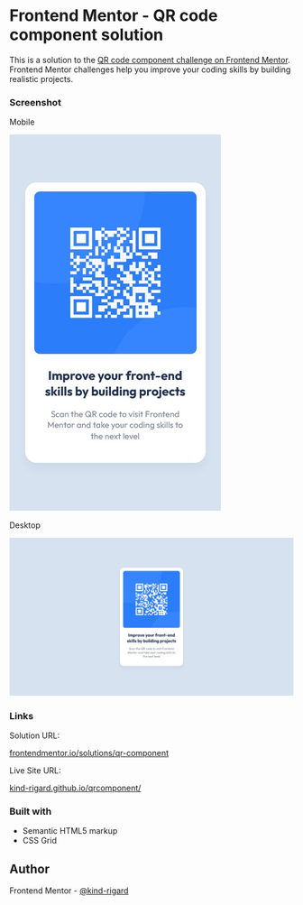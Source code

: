 # Frontend Mentor - QR code component solution

This is a solution to the [QR code component challenge on Frontend Mentor](https://www.frontendmentor.io/challenges/qr-code-component-iux_sIO_H). Frontend Mentor challenges help you improve your coding skills by building realistic projects. 

<!-- ## Table of contents

- [Overview](#overview)
  - [Screenshot](#screenshot)
  - [Links](#links)
- [My process](#my-process)
  - [Built with](#built-with)
  - [What I learned](#what-i-learned)
  - [Useful resources](#useful-resources)
- [Author](#author) -->

<!-- ## Overview -->

### Screenshot

Mobile

![](/screenshots/screenshot-mobile.jpg)

Desktop

![](/screenshots/screenshot-desktop.jpg)

### Links

Solution URL:

[frontendmentor.io/solutions/qr-component](https://www.frontendmentor.io/solutions/qr-component-using-html-and-css-rhpnw6uWuA)

Live Site URL:

[kind-rigard.github.io/qrcomponent/](https://kind-rigard.github.io/qrcomponent/)

<!-- ## My process -->

### Built with

- Semantic HTML5 markup
- CSS Grid

<!-- ### What I learned -->


<!-- ### Useful resources -->


## Author

Frontend Mentor - [@kind-rigard](https://www.frontendmentor.io/profile/kind-rigard)
